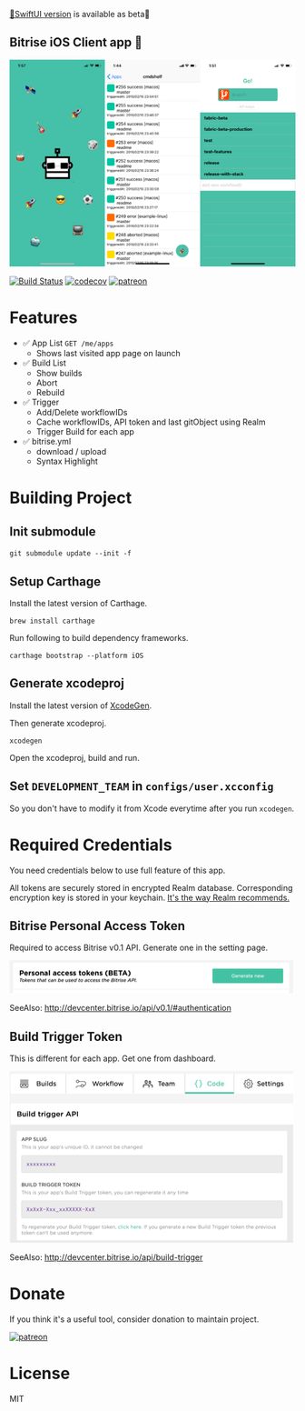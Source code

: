 [🎨SwiftUI version](./SwiftUI/) is available as beta👶

Bitrise iOS Client app 🚀
---
![screen-shots.png](https://github.com/toshi0383/assets/raw/master/Bitrise-iOS/screen-shots.png)

[![Build Status](https://app.bitrise.io/app/f74e0c84d3865a2f/status.svg?token=m5WvEi3nznlg64vry5qyRA&branch=master)](https://app.bitrise.io/app/f74e0c84d3865a2f)
[![codecov](https://codecov.io/gh/toshi0383/Bitrise-iOS/branch/master/graph/badge.svg)](https://codecov.io/gh/toshi0383/Bitrise-iOS)
[![patreon](https://img.shields.io/badge/patreon-donate-yellow.svg)](https://www.patreon.com/bePatron?u=13627375)

# Features
- ✅ App List `GET /me/apps`
    + Shows last visited app page on launch
- ✅ Build List
  + Show builds
  + Abort
  + Rebuild
- ✅ Trigger
  + Add/Delete workflowIDs
  + Cache workflowIDs, API token and last gitObject using Realm
  + Trigger Build for each app
- ✅ bitrise.yml
  + download / upload
  + Syntax Highlight

# Building Project

## Init submodule

```console
git submodule update --init -f
```

## Setup Carthage

Install the latest version of Carthage.
```console
brew install carthage
```

Run following to build dependency frameworks.
```console
carthage bootstrap --platform iOS
```

## Generate xcodeproj

Install the latest version of [XcodeGen](https://github.com/yonaskolb/XcodeGen).

Then generate xcodeproj.
```console
xcodegen
```

Open the xcodeproj, build and run.

## Set `DEVELOPMENT_TEAM` in `configs/user.xcconfig`
So you don't have to modify it from Xcode everytime after you run `xcodegen`.

# Required Credentials
You need credentials below to use full feature of this app.

All tokens are securely stored in encrypted Realm database. Corresponding encryption key is stored in your keychain. [It's the way Realm recommends.](https://realm.io/docs/swift/latest/#encryption)

## Bitrise Personal Access Token
Required to access Bitrise v0.1 API. Generate one in the setting page.

![Personal Access Token](https://github.com/toshi0383/assets/raw/master/Bitrise-iOS/personal-access-token.png)

SeeAlso: http://devcenter.bitrise.io/api/v0.1/#authentication

## Build Trigger Token
This is different for each app. Get one from dashboard.

![Build Trigger Token](https://github.com/toshi0383/assets/raw/master/Bitrise-iOS/build-trigger-token.png)

SeeAlso: http://devcenter.bitrise.io/api/build-trigger

# Donate
If you think it's a useful tool, consider donation to maintain project.

[![patreon](https://img.shields.io/badge/patreon-donate-yellow.svg)](https://www.patreon.com/bePatron?u=13627375)

# License
MIT

